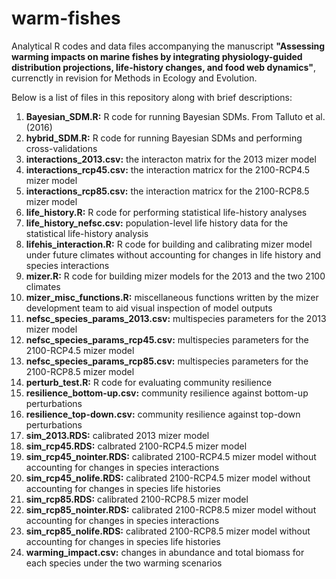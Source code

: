 # warm-fishes
Analytical R codes and data files accompanying the manuscript **"Assessing warming impacts on marine fishes by integrating physiology-guided distribution projections, life-history changes, and food web dynamics"**, currenctly in revision for Methods in Ecology and Evolution.

Below is a list of files in this repository along with brief descriptions:

1. **Bayesian_SDM.R:** R code for running Bayesian SDMs. From Talluto et al. (2016) 
2. **hybrid_SDM.R:** R code for running Bayesian SDMs and performing cross-validations
3. **interactions_2013.csv:** the interacton matrix for the 2013 mizer model
4. **interactions_rcp45.csv:** the interaction matricx for the 2100-RCP4.5 mizer model
5. **interactions_rcp85.csv:** the interaction matricx for the 2100-RCP8.5 mizer model
6. **life_history.R:** R code for performing statistical life-history analyses
7. **life_history_nefsc.csv:** population-level life history data for the statistical life-history analysis
8. **lifehis_interaction.R:** R code for building and calibrating mizer model under future climates without accounting for changes in life history and species interactions
9. **mizer.R:** R code for building mizer models for the 2013 and the two 2100 climates
10. **mizer_misc_functions.R:** miscellaneous functions written by the mizer development team to aid visual inspection of model outputs
11. **nefsc_species_params_2013.csv:** multispecies parameters for the 2013 mizer model
12. **nefsc_species_params_rcp45.csv:** multispecies parameters for the 2100-RCP4.5 mizer model
13. **nefsc_species_params_rcp85.csv:** multispecies parameters for the 2100-RCP8.5 mizer model
14. **perturb_test.R:** R code for evaluating community resilience
15. **resilience_bottom-up.csv:** community resilience against bottom-up perturbations
16. **resilience_top-down.csv:** community resilience against top-down perturbations
17. **sim_2013.RDS:** calibrated 2013 mizer model
18. **sim_rcp45.RDS:** calbrated 2100-RCP4.5 mizer model
19. **sim_rcp45_nointer.RDS:** calibrated 2100-RCP4.5 mizer model without accounting for changes in species interactions
20. **sim_rcp45_nolife.RDS:** calibrated 2100-RCP4.5 mizer model without accounting for changes in species life histories
21. **sim_rcp85.RDS:** calibrated 2100-RCP8.5 mizer model
22. **sim_rcp85_nointer.RDS:** calibrated 2100-RCP8.5 mizer model without accounting for changes in species interactions
23. **sim_rcp85_nolife.RDS:** calibrated 2100-RCP8.5 mizer model without accounting for changes in species life histories
24. **warming_impact.csv:** changes in abundance and total biomass for each species under the two warming scenarios
